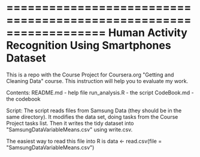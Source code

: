 ==================================================================
Human Activity Recognition Using Smartphones Dataset
==================================================================

This is a repo with the Course Project for Coursera.org "Getting and Cleaning Data" course. This instruction will help you to evaluate my work.

Contents:
README.md - help file
run_analysis.R - the script
CodeBook.md - the codebook

Script:
The script reads files from Samsung Data (they should be in the same directory).
It modifies the data set, doing tasks from the Course Project tasks list. Then it writes the tidy dataset into "SamsungDataVariableMeans.csv" using write.csv.

The easiest way to read this file into R is
data <- read.csv(file = "SamsungDataVariableMeans.csv")

